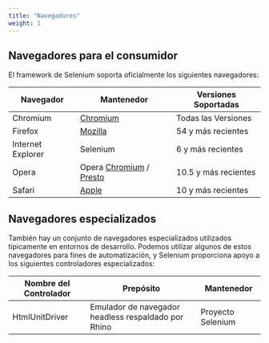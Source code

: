 ```yaml
---
title: "Navegadores"
weight: 1
---
```


## Navegadores para el consumidor

El framework de Selenium soporta oficialmente los siguientes navegadores:

| Navegador | Mantenedor | Versiones Soportadas |
| -------- | ---------- | ------------------ |
| Chromium | [Chromium](//sites.google.com/a/chromium.org/chromedriver/) | Todas las Versiones |
| Firefox | [Mozilla](//github.com/mozilla/geckodriver/) | 54 y más recientes |
| Internet Explorer | Selenium | 6 y más recientes |
| Opera | Opera [Chromium](//github.com/operasoftware/operachromiumdriver/) / [Presto](//github.com/operasoftware/operaprestodriver) | 10.5 y más recientes |
| Safari | [Apple](//webkit.org/blog/6900/webdriver-support-in-safari-10/) | 10 y más recientes |

## Navegadores especializados

También hay un conjunto de navegadores especializados
utilizados típicamente en entornos de desarrollo.
Podemos utilizar algunos de estos navegadores para fines de automatización,
y Selenium proporciona apoyo a los siguientes controladores especializados:

| Nombre del Controlador | Prepósito | Mantenedor |
| -------- | ---------- | ------------------ |
| HtmlUnitDriver | Emulador de navegador headless respaldado por Rhino | Proyecto Selenium |

